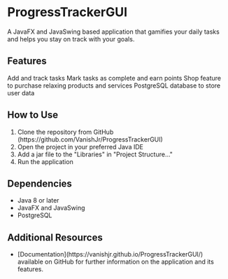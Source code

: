 # ProgressTrackerGUI

A JavaFX and JavaSwing based application that gamifies your daily tasks and helps you stay on track with your goals.

## Features

Add and track tasks
Mark tasks as complete and earn points
Shop feature to purchase relaxing products and services
PostgreSQL database to store user data

## How to Use

<ol>
    <li>Clone the repository from GitHub (https://github.com/VanishJr/ProgressTrackerGUI)</li>
    <li>Open the project in your preferred Java IDE</li>
    <li>Add a jar file to the "Libraries" in "Project Structure..."</li>
    <li>Run the application</li>
</ol>

## Dependencies

<ul>
    <li>Java 8 or later</li>
    <li>JavaFX and JavaSwing</li>
    <li>PostgreSQL</li>
</ul>

## Additional Resources

<ul>
    <li> [Documentation](https://vanishjr.github.io/ProgressTrackerGUI/)            available on GitHub for further information on the application and its        features.</li>
</ul>


